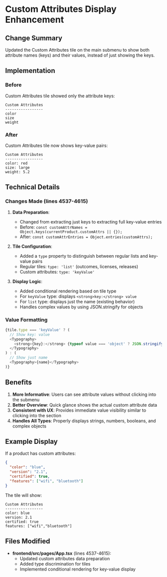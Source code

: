 # Custom Attributes Display Enhancement

## Change Summary
Updated the Custom Attributes tile on the main submenu to show both attribute names (keys) and their values, instead of just showing the keys.

## Implementation

### Before
Custom Attributes tile showed only the attribute keys:
```
Custom Attributes
-----------------
color
size
weight
```

### After
Custom Attributes tile now shows key-value pairs:
```
Custom Attributes
-----------------
color: red
size: large
weight: 5.2
```

## Technical Details

### Changes Made (lines 4537-4615)

1. **Data Preparation**:
   - Changed from extracting just keys to extracting full key-value entries
   - Before: `const customAttrNames = Object.keys(currentProduct.customAttrs || {});`
   - After: `const customAttrEntries = Object.entries(customAttrs);`

2. **Tile Configuration**:
   - Added a `type` property to distinguish between regular lists and key-value pairs
   - Regular tiles: `type: 'list'` (outcomes, licenses, releases)
   - Custom attributes: `type: 'keyValue'`

3. **Display Logic**:
   - Added conditional rendering based on tile type
   - For `keyValue` type: displays `<strong>key:</strong> value`
   - For `list` type: displays just the name (existing behavior)
   - Handles complex values by using JSON.stringify for objects

### Value Formatting
```typescript
{tile.type === 'keyValue' ? (
  // Show key: value
  <Typography>
    <strong>{key}:</strong> {typeof value === 'object' ? JSON.stringify(value) : String(value)}
  </Typography>
) : (
  // Show just name
  <Typography>{name}</Typography>
)}
```

## Benefits
1. **More Informative**: Users can see attribute values without clicking into the submenu
2. **Better Overview**: Quick glance shows the actual custom attribute data
3. **Consistent with UX**: Provides immediate value visibility similar to clicking into the section
4. **Handles All Types**: Properly displays strings, numbers, booleans, and complex objects

## Example Display
If a product has custom attributes:
```json
{
  "color": "blue",
  "version": "2.1",
  "certified": true,
  "features": ["wifi", "bluetooth"]
}
```

The tile will show:
```
Custom Attributes
-----------------
color: blue
version: 2.1
certified: true
features: ["wifi","bluetooth"]
```

## Files Modified
- **frontend/src/pages/App.tsx** (lines 4537-4615):
  - Updated custom attributes data preparation
  - Added type discrimination for tiles
  - Implemented conditional rendering for key-value display
